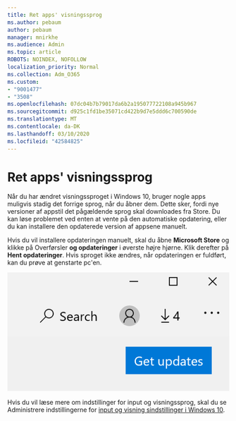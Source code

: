 ```yaml
---
title: Ret apps' visningssprog
ms.author: pebaum
author: pebaum
manager: mnirkhe
ms.audience: Admin
ms.topic: article
ROBOTS: NOINDEX, NOFOLLOW
localization_priority: Normal
ms.collection: Adm_O365
ms.custom:
- "9001477"
- "3508"
ms.openlocfilehash: 07dc04b7b79017da6b2a195077722108a945b967
ms.sourcegitcommit: d925c1fd1be35071cd422b9d7e5ddd6c700590de
ms.translationtype: MT
ms.contentlocale: da-DK
ms.lasthandoff: 03/10/2020
ms.locfileid: "42584825"
---
```

# <a name="fix-the-display-language-of-apps"></a>Ret apps' visningssprog

Når du har ændret visningssproget i Windows 10, bruger nogle apps muligvis stadig det forrige sprog, når du åbner dem. Dette sker, fordi nye versioner af appstil det pågældende sprog skal downloades fra Store. Du kan løse problemet ved enten at vente på den automatiske opdatering, eller du kan installere den opdaterede version af appsene manuelt.

Hvis du vil installere opdateringen manuelt, skal du åbne **Microsoft Store** og klikke på Overførsler **og opdateringer** i øverste højre hjørne. Klik derefter på **Hent opdateringer**. Hvis sproget ikke ændres, når opdateringen er fuldført, kan du prøve at genstarte pc'en.

![Hent opdateringer.](media/get-updates.png)

Hvis du vil læse mere om indstillinger for input og visningssprog, skal du se Administrere indstillingerne for [input og visning sindstillinger i Windows 10](https://support.microsoft.com/help/4027670/windows-10-add-and-switch-input-and-display-language-preferences).
